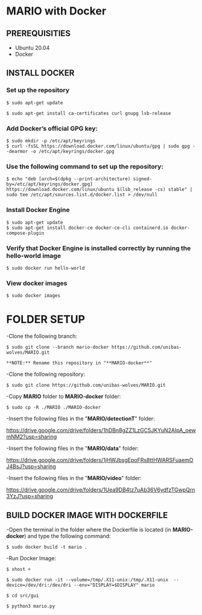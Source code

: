 # MARIO with Docker

## PREREQUISITIES

- Ubuntu 20.04
- Docker

## INSTALL DOCKER

### Set up the repository

    $ sudo apt-get update

    $ sudo apt-get install ca-certificates curl gnupg lsb-release
    
### Add Docker’s official GPG key:

    $ sudo mkdir -p /etc/apt/keyrings
    $ curl -fsSL https://download.docker.com/linux/ubuntu/gpg | sudo gpg --dearmor -o /etc/apt/keyrings/docker.gpg
 
### Use the following command to set up the repository:

    $ echo "deb [arch=$(dpkg --print-architecture) signed-by=/etc/apt/keyrings/docker.gpg] https://download.docker.com/linux/ubuntu $(lsb_release -cs) stable" | sudo tee /etc/apt/sources.list.d/docker.list > /dev/null
  
### Install Docker Engine

    $ sudo apt-get update
    $ sudo apt-get install docker-ce docker-ce-cli containerd.io docker-compose-plugin
    		
### Verify that Docker Engine is installed correctly by running the hello-world image

    $ sudo docker run hello-world
    		
### View docker images

    $ sudo docker images
    
# FOLDER SETUP

-Clone the following branch:

    $ sudo git clone --branch mario-docker https://github.com/unibas-wolves/MARIO.git
    
    **NOTE:** Rename this repository in "**MARIO-docker**"
    
 -Clone the following repository:  
 
    $ sudo git clone https://github.com/unibas-wolves/MARIO.git
    
-Copy **MARIO** folder to **MARIO-docker** folder:

    $ sudo cp -R ./MARIO ./MARIO-docker

-Insert the following files in the "**MARIO/detectionT**" folder:
  
  https://drive.google.com/drive/folders/1hDBn8gZZ1LzGC5JKYuN2AIpA_oewmNM2?usp=sharing

-Insert the following files in the "**MARIO/data**" folder: 

  https://drive.google.com/drive/folders/1jHWJbsgEpoFRs8ttHWARSFuaemOJ4BsJ?usp=sharing

-Insert the following files in the "**MARIO/video**" folder:
  
  https://drive.google.com/drive/folders/1Uea9DB4tz7uAb36V6ydfzTGwpQrn3YzJ?usp=sharing 
  
## BUILD DOCKER IMAGE WITH DOCKERFILE

-Open the terminal in the folder where the Dockerfile is located (in **MARIO-docker**) and type the following command:

    $ sudo docker build -t mario . 

-Run Docker Image:

    $ xhost +

    $ sudo docker run -it --volume=/tmp/.X11-unix:/tmp/.X11-unix  --device=/dev/dri:/dev/dri --env="DISPLAY=$DISPLAY" mario

    $ cd src/gui
    
    $ python3 mario.py
